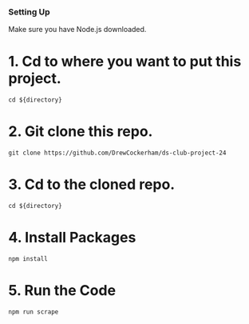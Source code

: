 ### Setting Up
Make sure you have Node.js downloaded.

# 1. Cd to where you want to put this project.
`cd ${directory}`

# 2. Git clone this repo.
`git clone https://github.com/DrewCockerham/ds-club-project-24`

# 3. Cd to the cloned repo.
`cd ${directory}`

# 4. Install Packages
`npm install`

# 5. Run the Code
`npm run scrape`